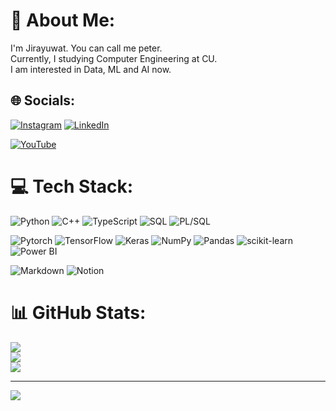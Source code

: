# 💫 About Me:
I'm Jirayuwat. You can call me peter.<br>Currently, I studying Computer Engineering at CU.<br>I am interested in Data, ML and AI now.<br>


## 🌐 Socials:
[![Instagram](https://img.shields.io/badge/Instagram-%23E4405F.svg?logo=Instagram&logoColor=white)](https://instagram.com/pp_jryw) 
[![LinkedIn](https://img.shields.io/badge/LinkedIn-%230077B5.svg?logo=linkedin&logoColor=white)](https://linkedin.com/in/jirayuwat-boonchan-620a29118) 
<!-- [![Medium](https://img.shields.io/badge/Medium-12100E?logo=medium&logoColor=white)](https://medium.com/@jirayuwat.work) -->
[![YouTube](https://img.shields.io/badge/YouTube-%23FF0000.svg?logo=YouTube&logoColor=white)](https://youtube.com/@jwanttocode.7833) 

# 💻 Tech Stack:
![Python](https://img.shields.io/badge/python-3670A0?style=for-the-badge&logo=python&logoColor=ffdd54) 
![C++](https://img.shields.io/badge/c++-%2300599C.svg?style=for-the-badge&logo=c%2B%2B&logoColor=white) 
![TypeScript](https://img.shields.io/badge/typescript-%23007ACC.svg?style=for-the-badge&logo=typescript&logoColor=white) 
![SQL](https://img.shields.io/badge/SQL-00000F?style=for-the-badge&logo=postgresql&logoColor=white)
![PL/SQL](https://img.shields.io/badge/PL/SQL-00000F?style=for-the-badge&logo=oracle&logoColor=white)

![Pytorch](https://img.shields.io/badge/Pytorch-%23EE4C2C.svg?style=for-the-badge&logo=Pytorch&logoColor=white)
![TensorFlow](https://img.shields.io/badge/TensorFlow-%23FF6F00.svg?style=for-the-badge&logo=TensorFlow&logoColor=white) 
![Keras](https://img.shields.io/badge/Keras-%23D00000.svg?style=for-the-badge&logo=Keras&logoColor=white) 
![NumPy](https://img.shields.io/badge/numpy-%23013243.svg?style=for-the-badge&logo=numpy&logoColor=white) 
![Pandas](https://img.shields.io/badge/pandas-%23150458.svg?style=for-the-badge&logo=pandas&logoColor=white) 
![scikit-learn](https://img.shields.io/badge/scikit--learn-%23F7931E.svg?style=for-the-badge&logo=scikit-learn&logoColor=white) 
![Power BI](https://img.shields.io/badge/Power%20BI-F2C811?style=for-the-badge&logo=powerbi&logoColor=black)

![Markdown](https://img.shields.io/badge/markdown-%23000000.svg?style=for-the-badge&logo=markdown&logoColor=white) 
![Notion](https://img.shields.io/badge/Notion-%23000000.svg?style=for-the-badge&logo=notion&logoColor=white)
# 📊 GitHub Stats:
![](https://github-readme-stats.vercel.app/api?username=jirayuwat12&theme=dark&hide_border=false&include_all_commits=false&count_private=true)<br/>
![](https://github-readme-streak-stats.herokuapp.com/?user=jirayuwat12&theme=dark&hide_border=false)<br/>
![](https://github-readme-stats.vercel.app/api/top-langs/?username=jirayuwat12&theme=dark&hide_border=false&include_all_commits=false&count_private=true&layout=compact)

---
[![](https://visitcount.itsvg.in/api?id=jirayuwat12&icon=6&color=0)](https://visitcount.itsvg.in)

<!-- Proudly created with GPRM ( https://gprm.itsvg.in ) -->
